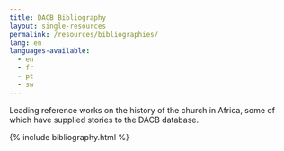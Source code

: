 ```yaml
---
title: DACB Bibliography
layout: single-resources
permalink: /resources/bibliographies/
lang: en
languages-available:                         
  - en
  - fr
  - pt
  - sw
---
```

Leading reference works on the history of the church in Africa, some of which have supplied stories to the DACB database.

{% include bibliography.html %}
